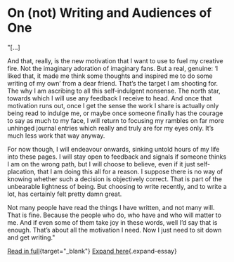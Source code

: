 # On (not) Writing and Audiences of One
"[...]

And that, really, is the new motivation that I want to use to fuel my creative fire. Not the imaginary adoration of imaginary fans. But a real, genuine: ‘I liked that, it made me think some thoughts and inspired me to do some writing of my own’ from a dear friend. That’s the target I am shooting for. The why I am ascribing to all this self-indulgent nonsense. The north star, towards which I will use any feedback I receive to head. And once that motivation runs out, once I get the sense the work I share is actually only being read to indulge me, or maybe once someone finally has the courage to say as much to my face, I will return to focusing my rambles on far more unhinged journal entries which really and truly are for my eyes only. It’s much less work that way anyway. 

For now though, I will endeavour onwards, sinking untold hours of my life into these pages. I will stay open to feedback and signals if someone thinks I am on the wrong path, but I will choose to believe, even if it just self-placation, that I am doing this all for a reason. I suppose there is no way of knowing whether such a decision is objectively correct. That is part of the unbearable lightness of being. But choosing to write recently, and to write a lot, has certainly felt pretty damn great.

Not many people have read the things I have written, and not many will. That is fine. Because the people who do, who have and who will matter to me. And if even some of them take joy in these words, well I’d say that is enough. That’s about all the motivation I need. Now I just need to sit down and get writing."

[Read in full](essays/OWAO.html){target="_blank"}
[Expand here](essays/OWAO.md){.expand-essay}